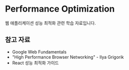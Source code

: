 # Performance Optimization

웹 애플리케이션 성능 최적화 관련 학습 자료입니다.

## 참고 자료

- Google Web Fundamentals
- "High Performance Browser Networking" - Ilya Grigorik
- React 성능 최적화 가이드
